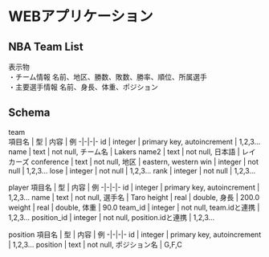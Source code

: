 # WEBアプリケーション
## NBA Team List
表示物  
・チーム情報    名前、地区、勝数、敗数、勝率、順位、所属選手  
・主要選手情報  名前、身長、体重、ポジション  

## Schema

team  
項目名 | 型 | 内容 | 例
-|-|-|-
id | integer | primary key, autoincrement | 1,2,3...
name | text | not null, チーム名 | Lakers
name2 | text | not null, 日本語 | レイカーズ
conference | text | not null, 地区 | eastern, western
win | integer | not null | 1,2,3...
lose | integer | not null | 1,2,3...
rank | integer | not null | 1,2,3...

player
項目名 | 型 | 内容 | 例
-|-|-|-
id | integer | primary key, autoincrement | 1,2,3...
name | text | not null, 選手名 | Taro
height | real | double, 身長 | 200.0
weight | real | double, 体重 | 90.0
team_id | integer | not null, team.idと連携 | 1,2,3...
position_id | integer | not null, position.idと連携 | 1,2,3...

position
項目名 | 型 | 内容 | 例
-|-|-|-
id | integer | primary key, autoincrement | 1,2,3...
position | text | not null, ポジション名 | G,F,C